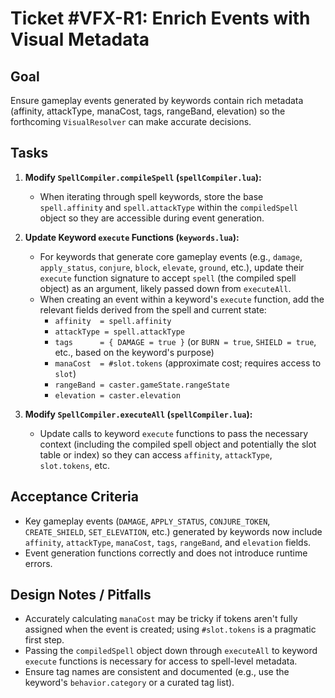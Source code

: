 # Ticket #VFX-R1: Enrich Events with Visual Metadata

## Goal
Ensure gameplay events generated by keywords contain rich metadata (affinity, attackType, manaCost, tags, rangeBand, elevation) so the forthcoming `VisualResolver` can make accurate decisions.

## Tasks
1. **Modify `SpellCompiler.compileSpell` (`spellCompiler.lua`):**
   * When iterating through spell keywords, store the base `spell.affinity` and `spell.attackType` within the `compiledSpell` object so they are accessible during event generation.

2. **Update Keyword `execute` Functions (`keywords.lua`):**
   * For keywords that generate core gameplay events (e.g., `damage`, `apply_status`, `conjure`, `block`, `elevate`, `ground`, etc.), update their `execute` function signature to accept `spell` (the compiled spell object) as an argument, likely passed down from `executeAll`.
   * When creating an event within a keyword's `execute` function, add the relevant fields derived from the spell and current state:
     * `affinity  = spell.affinity`
     * `attackType = spell.attackType`
     * `tags      = { DAMAGE = true }` (or `BURN = true`, `SHIELD = true`, etc., based on the keyword's purpose)
     * `manaCost  = #slot.tokens` (approximate cost; requires access to `slot`)
     * `rangeBand = caster.gameState.rangeState`
     * `elevation = caster.elevation`

3. **Modify `SpellCompiler.executeAll` (`spellCompiler.lua`):**
   * Update calls to keyword `execute` functions to pass the necessary context (including the compiled spell object and potentially the slot table or index) so they can access `affinity`, `attackType`, `slot.tokens`, etc.

## Acceptance Criteria
* Key gameplay events (`DAMAGE`, `APPLY_STATUS`, `CONJURE_TOKEN`, `CREATE_SHIELD`, `SET_ELEVATION`, etc.) generated by keywords now include `affinity`, `attackType`, `manaCost`, `tags`, `rangeBand`, and `elevation` fields.
* Event generation functions correctly and does not introduce runtime errors.

## Design Notes / Pitfalls
* Accurately calculating `manaCost` may be tricky if tokens aren't fully assigned when the event is created; using `#slot.tokens` is a pragmatic first step.
* Passing the `compiledSpell` object down through `executeAll` to keyword `execute` functions is necessary for access to spell-level metadata.
* Ensure tag names are consistent and documented (e.g., use the keyword's `behavior.category` or a curated tag list). 